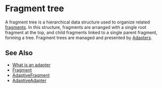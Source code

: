 # Fragment tree

A fragment tree is a hierarchical data structure used to organize related [fragments](def://).
In this structure, fragments are arranged with a single root fragment at the top, and child 
fragments linked to a single parent fragment, forming a tree. Fragment trees are managed 
and presented by [Adapters](def://).

## See Also

- [What is an adapter](guide://)
- [Fragment](guide://)
- [AdaptiveFragment](class://)
- [AdaptiveAdapter](class://)
